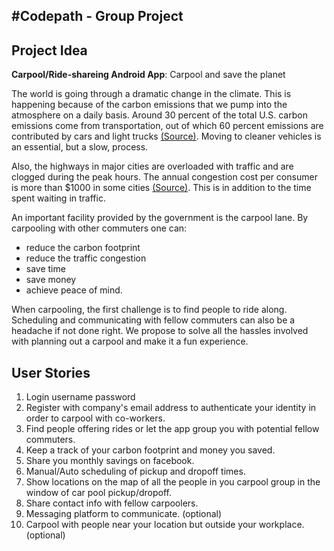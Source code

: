 #Codepath - Group Project
-------------------------

## Project Idea
**Carpool/Ride-shareing Android App**: Carpool and save the planet

The world is going through a dramatic change in the climate. This is happening because of the carbon emissions that we pump into the atmosphere on a daily basis. Around 30 percent of the total U.S. carbon emissions come from transportation, out of which 60 percent emissions are contributed by cars and light trucks [(Source)](http://www.ucsusa.org/clean_vehicles/why-clean-cars/global-warming/). Moving to cleaner vehicles is an essential, but a slow, process.

Also, the highways in major cities are overloaded with traffic and are clogged during the peak hours. The annual congestion cost per consumer is more than $1000 in some cities [(Source)](http://traffic.findthebest.com). This is in addition to the time spent waiting in traffic.

An important facility provided by the government is the carpool lane. By carpooling with other commuters one can:
- reduce the carbon footprint
- reduce the traffic congestion
- save time 
- save money
- achieve peace of mind.

When carpooling, the first challenge is to find people to ride along. Scheduling and communicating with fellow commuters can also be a headache if not done right. We propose to solve all the hassles involved with planning out a carpool and make it a fun experience.

## User Stories

1. Login username password
2. Register with company's email address to authenticate your identity in order to carpool with co-workers.
3. Find people offering rides or let the app group you with potential fellow commuters.
4. Keep a track of your carbon footprint and money you saved.
5. Share you monthly savings on facebook.
6. Manual/Auto scheduling of pickup and dropoff times.
7. Show locations on the map of all the people in you carpool group in the window of car pool pickup/dropoff.
8. Share contact info with fellow carpoolers.
9. Messaging platform to communicate. (optional)
10. Carpool with people near your location but outside your workplace. (optional)
